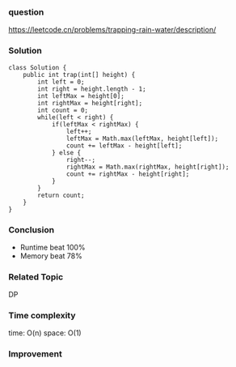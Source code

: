 ### question
https://leetcode.cn/problems/trapping-rain-water/description/
### Solution
```
class Solution {
    public int trap(int[] height) {
        int left = 0;
        int right = height.length - 1;
        int leftMax = height[0];
        int rightMax = height[right];
        int count = 0;
        while(left < right) {
            if(leftMax < rightMax) {
                left++;
                leftMax = Math.max(leftMax, height[left]);
                count += leftMax - height[left];
            } else {
                right--;
                rightMax = Math.max(rightMax, height[right]);
                count += rightMax - height[right];
            }
        }
        return count;
    }
}
```
### Conclusion
- Runtime beat 100%
- Memory beat 78%

### Related Topic
DP

### Time complexity
time: O(n)
space: O(1)

### Improvement